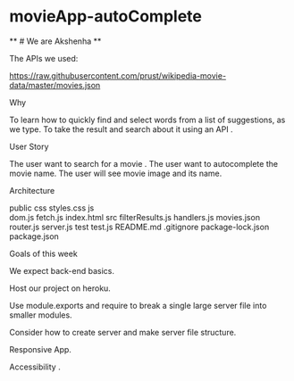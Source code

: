 # movieApp-autoComplete

** # We are Akshenha **

The APIs we used:

https://raw.githubusercontent.com/prust/wikipedia-movie-data/master/movies.json

Why

To learn how to quickly find and select words from a list of suggestions, as we type.
To take the result and search about it using an API .

User Story

The user want to search for a movie .
The user want to autocomplete the movie name.
The user will see movie image and its name.

Architecture

public
	css
	  styles.css
	js  
	  dom.js
	  fetch.js
	index.html
src
    filterResults.js
    handlers.js
    movies.json
	router.js
	server.js
test
test.js
README.md
.gitignore
package-lock.json
package.json

Goals of this week 

 We expect back-end basics.

 Host our project on heroku.

 Use module.exports and require to break a single large server file into smaller modules.

 Consider how to create server and make server file structure.

 Responsive App.

 Accessibility .
